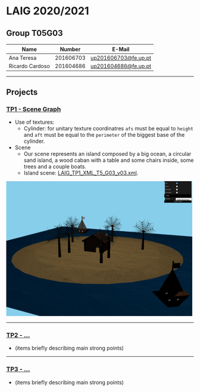 # LAIG 2020/2021

## Group T05G03
| Name             | Number    | E-Mail                |
| ---------------- | --------- | --------------------- |
| Ana Teresa       | 201606703 | up201606703@fe.up.pt  |
| Ricardo Cardoso  | 201604686 | up201604686@fe.up.pt  |

----

## Projects

### [TP1 - Scene Graph](TP1)

- Use of textures:
  - Cylinder: for unitary texture coordinatres `afs` must be equal to `height` and `aft` must be equal to the `perimeter` of the biggest base of the cylinder.
- Scene
  - Our scene represents an island composed by a big ocean, a circular sand island, a wood caban with a table and some chairs inside, some trees and a couple boats.
  - Island scene: [LAIG_TP1_XML_T5_G03_v03.xml](TP1/scenes/LAIG_TP1_XML_T5_G03_v03.xml).
  
<img src="TP1/photos/island_day.png" alt="Island" width="500"/>

-----

### [TP2 - ...](TP2)
- (items briefly describing main strong points)

----

### [TP3 - ...](TP3)
- (items briefly describing main strong points)
